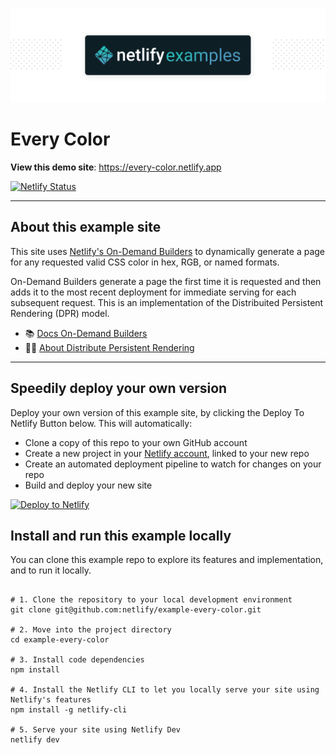 ![Netlify examples](netlify-badge-examples.png)

# Every Color

**View this demo site**: https://every-color.netlify.app

[![Netlify Status](https://api.netlify.com/api/v1/badges/488273b8-e7d0-40c3-818c-25bad51a3007/deploy-status)](https://app.netlify.com/sites/every-color/deploys)


---



## About this example site

This site uses [Netlify's On-Demand Builders](https://www.netlify.com/blog/2021/04/14/faster-builds-for-large-sites-on-netlify-with-on-demand-builders-now-in-early-access/?utm_medium=social&utm_source=github&utm_campaign=devex-ph&utm_content=devex-examples) to dynamically generate a page for any requested valid CSS color in hex, RGB, or named formats.

On-Demand Builders generate a page the first time it is requested and then adds it to the most recent deployment for immediate serving for each subsequent request. This is an implementation of the Distribuited Persistent Rendering (DPR) model.

- 📚 [Docs On-Demand Builders](https://docs.netlify.com/configure-builds/on-demand-builders/?utm_medium=social&utm_source=github&utm_campaign=devex-ph&utm_content=devex-examples)
- 🧑‍🏫 [About Distribute Persistent Rendering](https://www.netlify.com/blog/2021/04/14/distributed-persistent-rendering-a-new-jamstack-approach-for-faster-builds/?utm_medium=social&utm_source=github&utm_campaign=devex-ph&utm_content=devex-examples)

---

## Speedily deploy your own version

Deploy your own version of this example site, by clicking the Deploy To Netlify Button below. This will automatically:

- Clone a copy of this repo to your own GitHub account
- Create a new project in your [Netlify account](https://app.netlify.com/?utm_medium=social&utm_source=github&utm_campaign=devex-ph&utm_content=devex-examples), linked to your new repo
- Create an automated deployment pipeline to watch for changes on your repo
- Build and deploy your new site

[![Deploy to Netlify](https://www.netlify.com/img/deploy/button.svg)](https://app.netlify.com/start/deploy?repository=https://github.com/netlify/example-every-color&utm_medium=social&utm_source=github&utm_campaign=devex-ph&utm_content=devex-examples)


## Install and run this example locally

You can clone this example repo to explore its features and implementation, and to run it locally.

```shell

# 1. Clone the repository to your local development environment
git clone git@github.com:netlify/example-every-color.git

# 2. Move into the project directory
cd example-every-color

# 3. Install code dependencies
npm install

# 4. Install the Netlify CLI to let you locally serve your site using Netlify's features
npm install -g netlify-cli

# 5. Serve your site using Netlify Dev
netlify dev

```


